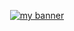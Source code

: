 <!-- Banner -->
<p align="center">
  <a href="https://github.com/Emiliano-Blackbird">
    <img src="https://github.com/user-attachments/assets/430ec43f-6363-49be-8dec-a09b7e5286e8" alt="my banner">
  </a>
</p>
